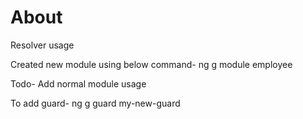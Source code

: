 # About
Resolver usage

Created new module using below command-
ng g module employee

Todo-
Add normal module usage

To add guard-
ng g guard my-new-guard
